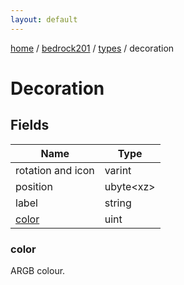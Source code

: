 ```yaml
---
layout: default
---
```


[home](/)  /  [bedrock201](/protocol/bedrock201)  /  [types](/protocol/bedrock201/types)  /  decoration

# Decoration

## Fields

Name | Type
---|---
rotation and icon | varint
position | ubyte&lt;xz&gt;
label | string
[color](#color) | uint

### color

ARGB colour.

